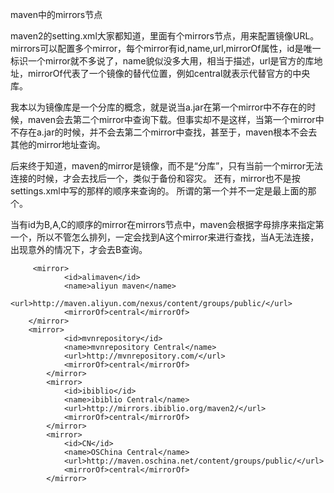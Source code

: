 maven中的mirrors节点

maven2的setting.xml大家都知道，里面有个mirrors节点，用来配置镜像URL。
mirrors可以配置多个mirror，每个mirror有id,name,url,mirrorOf属性，id是唯一标识一个mirror就不多说了，name貌似没多大用，相当于描述，url是官方的库地址，mirrorOf代表了一个镜像的替代位置，例如central就表示代替官方的中央库。

我本以为镜像库是一个分库的概念，就是说当a.jar在第一个mirror中不存在的时候，maven会去第二个mirror中查询下载。但事实却不是这样，当第一个mirror中不存在a.jar的时候，并不会去第二个mirror中查找，甚至于，maven根本不会去其他的mirror地址查询。

后来终于知道，maven的mirror是镜像，而不是“分库”，只有当前一个mirror无法连接的时候，才会去找后一个，类似于备份和容灾。
还有，mirror也不是按settings.xml中写的那样的顺序来查询的。
所谓的第一个并不一定是最上面的那个。

当有id为B,A,C的顺序的mirror在mirrors节点中，maven会根据字母排序来指定第一个，所以不管怎么排列，一定会找到A这个mirror来进行查找，当A无法连接，出现意外的情况下，才会去B查询。

```
     <mirror>
            <id>alimaven</id>
            <name>aliyun maven</name>
            <url>http://maven.aliyun.com/nexus/content/groups/public/</url>
            <mirrorOf>central</mirrorOf>
    </mirror>
    <mirror>
            <id>mvnrepository</id>
            <name>mvnrepository Central</name>
            <url>http://mvnrepository.com/</url>
            <mirrorOf>central</mirrorOf>
        </mirror>
        <mirror>
            <id>ibiblio</id>
            <name>ibiblio Central</name>
            <url>http://mirrors.ibiblio.org/maven2/</url>
            <mirrorOf>central</mirrorOf>
        </mirror>
        <mirror>
            <id>CN</id>
            <name>OSChina Central</name>
            <url>http://maven.oschina.net/content/groups/public/</url>
            <mirrorOf>central</mirrorOf>
        </mirror>
```

